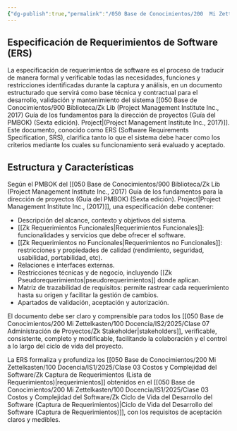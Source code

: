 ```yaml
---
{"dg-publish":true,"permalink":"/050 Base de Conocimientos/200  Mi Zettelkasten/100 Docencia/IS2/2025/Clase 07 Administración de Proyectos/Zk Gestión de Proyectos - Especificación de Requerimientos de Software (ERS)/","tags":["#definir"]}
---
```


## Especificación de Requerimientos de Software (ERS)

La especificación de requerimientos de software es el proceso de traducir de manera formal y verificable todas las necesidades, funciones y restricciones identificadas durante la captura y análisis, en un documento estructurado que servirá como base técnica y contractual para el desarrollo, validación y mantenimiento del sistema [[050 Base de Conocimientos/900 Biblioteca/Zk Lib (Project Management Institute Inc., 2017) Guía de los fundamentos para la dirección de proyectos (Guía del PMBOK) (Sexta edición). Project\|(Project Management Institute Inc., 2017)]]. Este documento, conocido como ERS (Software Requirements Specification, SRS), clarifica tanto lo que el sistema debe hacer como los criterios mediante los cuales su funcionamiento será evaluado y aceptado.

## Estructura y Características

Según el PMBOK del [[050 Base de Conocimientos/900 Biblioteca/Zk Lib (Project Management Institute Inc., 2017) Guía de los fundamentos para la dirección de proyectos (Guía del PMBOK) (Sexta edición). Project\|Project Management Institute Inc., (2017)]], una especificación debe contener:

- Descripción del alcance, contexto y objetivos del sistema.
- [[Zk Requerimientos Funcionales\|Requerimientos Funcionales]]: funcionalidades y servicios que debe ofrecer el software.
- [[Zk Requerimientos no Funcionales\|Requerimientos no Funcionales]]: restricciones y propiedades de calidad (rendimiento, seguridad, usabilidad, portabilidad, etc).
- Relaciones e interfaces externas.
- Restricciones técnicas y de negocio, incluyendo [[Zk Pseudorequerimientos\|pseudorequerimientos]] donde aplican.
- Matriz de trazabilidad de requisitos: permite rastrear cada requerimiento hasta su origen y facilitar la gestión de cambios.
- Apartados de validación, aceptación y autorización.

El documento debe ser claro y comprensible para todos los [[050 Base de Conocimientos/200  Mi Zettelkasten/100 Docencia/IS2/2025/Clase 07 Administración de Proyectos/Zk Stakeholder\|stakeholders]], verificable, consistente, completo y modificable, facilitando la colaboración y el control a lo largo del ciclo de vida del proyecto.

La ERS formaliza y profundiza los [[050 Base de Conocimientos/200  Mi Zettelkasten/100 Docencia/IS1/2025/Clase 03 Costos y Complejidad del Software/Zk Captura de Requerimientos (Lista de Requerimientos)\|requerimientos]] obtenidos en el [[050 Base de Conocimientos/200  Mi Zettelkasten/100 Docencia/IS1/2025/Clase 03 Costos y Complejidad del Software/Zk Ciclo de Vida del Desarrollo del Software (Captura de Requerimientos)\|Ciclo de Vida del Desarrollo del Software (Captura de Requerimientos)]], con los requisitos de aceptación claros y medibles.
